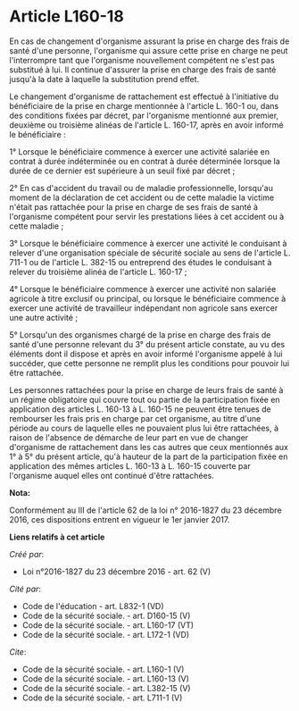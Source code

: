 # Article L160-18

En cas de changement d'organisme assurant la prise en charge des frais de santé d'une personne, l'organisme qui assure cette
prise en charge ne peut l'interrompre tant que l'organisme nouvellement compétent ne s'est pas substitué à lui. Il continue
d'assurer la prise en charge des frais de santé jusqu'à la date à laquelle la substitution prend effet. 

Le changement d'organisme de rattachement est effectué à l'initiative du bénéficiaire de la prise en charge mentionnée à
l'article L. 160-1 ou, dans des conditions fixées par décret, par l'organisme mentionné aux premier, deuxième ou troisième
alinéas de l'article L. 160-17, après en avoir informé le bénéficiaire : 

1° Lorsque le bénéficiaire commence à exercer une activité salariée en contrat à durée indéterminée ou en contrat à durée
déterminée lorsque la durée de ce dernier est supérieure à un seuil fixé par décret ; 

2° En cas d'accident du travail ou de maladie professionnelle, lorsqu'au moment de la déclaration de cet accident ou de cette
maladie la victime n'était pas rattachée pour la prise en charge de ses frais de santé à l'organisme compétent pour servir
les prestations liées à cet accident ou à cette maladie ; 

3° Lorsque le bénéficiaire commence à exercer une activité le conduisant à relever d'une organisation spéciale de sécurité
sociale au sens de l'article L. 711-1 ou de l'article L. 382-15 ou entreprend des études le conduisant à relever du troisième
alinéa de l'article L. 160-17 ; 

4° Lorsque le bénéficiaire commence à exercer une activité non salariée agricole à titre exclusif ou principal, ou lorsque le
bénéficiaire commence à exercer une activité de travailleur indépendant non agricole sans exercer une autre activité ; 

5° Lorsqu'un des organismes chargé de la prise en charge des frais de santé d'une personne relevant du 3° du présent article
constate, au vu des éléments dont il dispose et après en avoir informé l'organisme appelé à lui succéder, que cette personne
ne remplit plus les conditions pour pouvoir lui être rattachée. 

Les personnes rattachées pour la prise en charge de leurs frais de santé à un régime obligatoire qui couvre tout ou partie de
la participation fixée en application des articles L. 160-13 à L. 160-15 ne peuvent être tenues de rembourser les frais pris
en charge par cet organisme, au titre d'une période au cours de laquelle elles ne pouvaient plus lui être rattachées, à
raison de l'absence de démarche de leur part en vue de changer d'organisme de rattachement dans les cas autres que ceux
mentionnés aux 1° à 5° du présent article, qu'à hauteur de la part de la participation fixée en application des mêmes
articles L. 160-13 à L. 160-15 couverte par l'organisme auquel elles ont continué d'être rattachées.

**Nota:**

Conformément au III de l'article 62 de la loi n° 2016-1827 du 23 décembre 2016, ces dispositions entrent en vigueur le 1er
janvier 2017.

**Liens relatifs à cet article**

_Créé par_:

  - Loi n°2016-1827 du 23 décembre 2016 - art. 62 (V)

_Cité par_:

  - Code de l'éducation - art. L832-1 (VD)
  - Code de la sécurité sociale. - art. D160-15 (V)
  - Code de la sécurité sociale. - art. L160-17 (VT)
  - Code de la sécurité sociale. - art. L172-1 (VD)

_Cite_:

  - Code de la sécurité sociale. - art. L160-1 (V)
  - Code de la sécurité sociale. - art. L160-13 (V)
  - Code de la sécurité sociale. - art. L382-15 (V)
  - Code de la sécurité sociale. - art. L711-1 (V)
